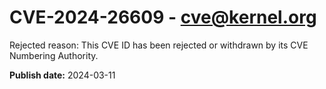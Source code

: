 # CVE-2024-26609 - cve@kernel.org

Rejected reason: This CVE ID has been rejected or withdrawn by its CVE Numbering Authority.

**Publish date:** 2024-03-11
